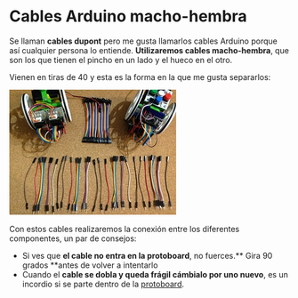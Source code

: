 # Cables Arduino macho-hembra

Se llaman **cables dupont** pero me gusta llamarlos cables Arduino porque así cualquier persona lo entiende. **Utilizaremos cables macho-hembra**, que son los que tienen el pincho en un lado y el hueco en el otro.

Vienen en tiras de 40 y esta es la forma en la que me gusta separarlos:

![Cables macho-hembra escornabot](/assets/cables-machohembra-escornabot.jpg)

Con estos cables realizaremos la conexión entre los diferentes componentes, un par de consejos:

* Si ves que **el cable no entra en la protoboard**, no fuerces.** Gira 90 grados **antes de volver a intentarlo
* Cuando el **cable se dobla y queda frágil cámbialo por uno nuevo**, es un incordio si se parte dentro de la [protoboard](/chapter1/protoboard-170-puntos.md).










